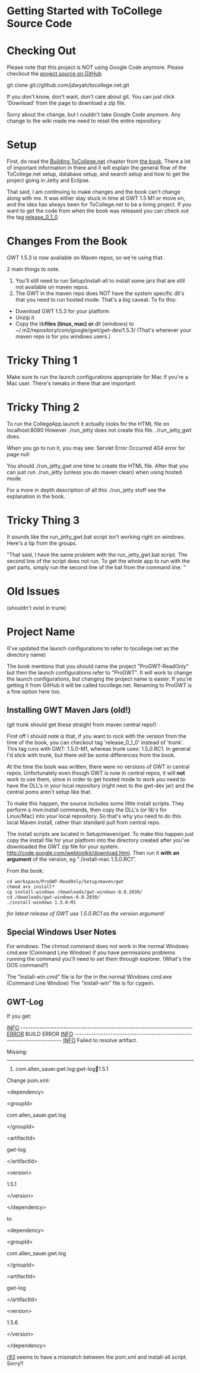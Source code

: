 # Getting Started with ToCollege Source Code #

# Checking Out #
Please note that this project is NOT using Google Code anymore. Please checkout the [project source on GitHub](http://github.com/jdwyah/tocollege.net/tree/master)

git clone git://github.com/jdwyah/tocollege.net.git

If you don't know, don't want, don't care about git. You can just click 'Download' from the page to download a zip file.

Sorry about the change, but I couldn't take Google Code anymore. Any change to the wiki made me need to reset the entire repository.

# Setup #

First, do read the [Building ToCollege.net](http://tocollege-net.googlecode.com/files/Building%20ToCollege.pdf) chapter from [the book](http://tinyurl.com/44y3df). There a lot of important information in there and it will explain the general flow of the ToCollege.net setup, database setup, and search setup and how to get the project going in Jetty and Eclipse.

That said, I am continuing to make changes and the book can't change along with me. It was either stay stuck in time at GWT 1.5 M1 or move on, and the idea has always been for ToCollege.net to be a living project. If you want to get the code from when the book was released you can check out the tag [release\_0\_1\_0](http://github.com/jdwyah/tocollege.net/commit/a90c2a8e2e8ce9cff3f588c6645e073e247b3941)




# Changes From the Book #

GWT 1.5.3 is now available on Maven repos, so we're using that.

2 main things to note.
  1. You'll still need to run Setup/install-all  to install some jars that are still not available on maven repos.
  1. The GWT in the maven repo does NOT have the system specific dll's that you need to run hosted mode. That's a big caveat. To fix this:

  * Download GWT 1.5.3 for your platform
  * Unzip it
  * Copy the lib**files (linux, mac) or**.dll (windows) to  ~/.m2/repository/com/google/gwt/gwt-dev/1.5.3/
(That's wherever your maven repo is for you windows users.)



# Tricky Thing 1 #

Make sure to run the launch configurations appropriate for Mac if you're a Mac user. There's tweaks in there that are important.

# Tricky Thing 2 #
To run the CollegeApp.launch it actually looks for the HTML file on localhost:8080
However ./run\_jetty does not create this file. ./run\_jetty\_gwt does.

When you go to run it, you may see:
Servlet Error Occurred
404 error for page null

You should ./run\_jetty\_gwt one time to create the HTML file. After that you can just run ./run\_jetty (unless you do maven clean) when using hosted mode.

For a more in depth description of all this ./run\_jetty stuff see the explanation in the book.


# Tricky Thing 3 #
It sounds like the run\_jetty\_gwt.bat script isn't working right on windows. Here's a tip from the groups.

"That said, I have the same problem with the run\_jetty\_gwt.bat script. The
second line of the script does not run. To get the whole app to run with the
gwt parts, simply run the second line of the bat from the command line. "






# Old Issues #
(shouldn't exist in trunk)


# Project Name #
(I've updated the launch configurations to refer to tocollege.net as the directory name)

The book mentions that you should name the project "ProGWT-ReadOnly" but then the launch configurations refer to "ProGWT". It will work to change the launch configurations, but changing the project name is easier. If you're getting it from GitHub it will be called tocollege.net. Renaming to ProGWT is a fine option here too.





## Installing GWT Maven Jars (old!) ##
(git trunk should get these straight from maven central repo!)

First off I should note is that, if you want to rock with the version from the time of the book, you can checkout tag 'release\_0\_1\_0' instead of 'trunk'. This tag runs with GWT: 1.5.0-M1, whereas trunk uses: 1.5.0.RC1. In general I'd stick with trunk, but there will be some differences from the book.

At the time the book was written, there were no versions of GWT in central repos. Unfortunately even though GWT is now in central repos, it will **not** work to use them, since in order to get hosted mode to work you need to have the DLL's in your local repository (right next to the gwt-dev jar) and the central poms aren't setup like that.

To make this happen, the source includes some little install scripts. They perform a mvn:install commands, then copy the DLL's (or lib's for Linux/Mac) into your local repository. So that's why you need to do this local Maven install, rather than standard pull from central repo.


The install scripts are located in Setup/maven/gwt. To make this happen just copy the install file for your platform into the directory created after you've downloaded the GWT zip file for your system. http://code.google.com/webtoolkit/download.html. Then run it **with** **an** **argument** of the version, eg "./install-mac 1.5.0.RC1".

From the book:
```
cd workspace/ProGWT-ReadOnly/Setup/maven/gwt
chmod a+x install*
cp install-windows /downloads/gwt-windows-0.0.2030/
cd /downloads/gwt-windows-0.0.2030/
./install-windows 1.5.0-M1
```
_for latest release of GWT use 1.5.0.RC1 as the version argument!_

## Special Windows User Notes ##
For windows:
The chmod command does not work in the normal Windows cmd.exe (Command Line Window) if you have permissions problems running the command you'll need to set them through explorer. (What's the DOS command?)

The "install-win.cmd" file is for the  in the normal Windows cmd.exe (Command Line Window)
The "install-win" file is for cygwin.







## GWT-Log ##

If you get:

[INFO](INFO.md) ------------------------------------------------------------------------
[ERROR](ERROR.md) BUILD ERROR
[INFO](INFO.md) ------------------------------------------------------------------------
[INFO](INFO.md) Failed to resolve artifact.

Missing:

---


1) com.allen\_sauer.gwt.log:gwt-log:jar:1.5.1




Change pom.xml:



&lt;dependency&gt;


> 

&lt;groupId&gt;

com.allen\_sauer.gwt.log

&lt;/groupId&gt;


> 

&lt;artifactId&gt;

gwt-log

&lt;/artifactId&gt;


> 

&lt;version&gt;

1.5.1

&lt;/version&gt;




&lt;/dependency&gt;



to



&lt;dependency&gt;


> 

&lt;groupId&gt;

com.allen\_sauer.gwt.log

&lt;/groupId&gt;


> 

&lt;artifactId&gt;

gwt-log

&lt;/artifactId&gt;


> 

&lt;version&gt;

1.5.6

&lt;/version&gt;




&lt;/dependency&gt;



[r93](https://code.google.com/p/tocollege-net/source/detail?r=93) seems to have a mismatch between the pom.xml and install-all script. Sorry!!